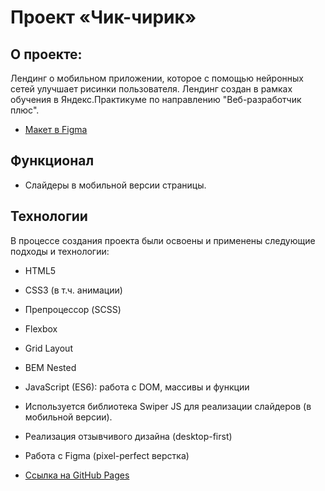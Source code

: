 # Проект «Чик-чирик»‎

## О проекте:
Лендинг о мобильном приложении, которое с помощью нейронных сетей улучшает рисинки пользователя. Лендинг создан в рамках обучения в Яндекс.Практикуме по направлению "Веб-разработчик плюс".

* [Макет в Figma](https://www.figma.com/file/G3UWFlQmNtNs67751YiDH2/Month-of-Landings?node-id=6%3A898)

## Функционал

- Слайдеры в мобильной версии страницы.

## Технологии

В процессе создания проекта были освоены и применены следующие подходы и технологии:
* HTML5
* CSS3 (в т.ч. анимации)
* Препроцессор (SCSS)
* Flexbox
* Grid Layout
* BEM Nested
* JavaScript (ES6): работа с DOM, массивы и функции
* Используется библиотека Swiper JS для реализации слайдеров (в мобильной версии).
* Реализация отзывчивого дизайна (desktop-first)
* Работа с Figma (pixel-perfect верстка)

* [Ссылка на GitHub Pages](https://rochernikov.github.io/chik-chirik/index.html)

